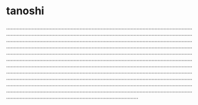 # tanoshi

............................................................................................................................................................................................................................................................................................................................................................................................................................................................................................................................................................................................................................................................................................................................................................................................................................................................................................................................................................................................................................................................................................................................................................................................................................................................................................................................................................................................................................................................................................................